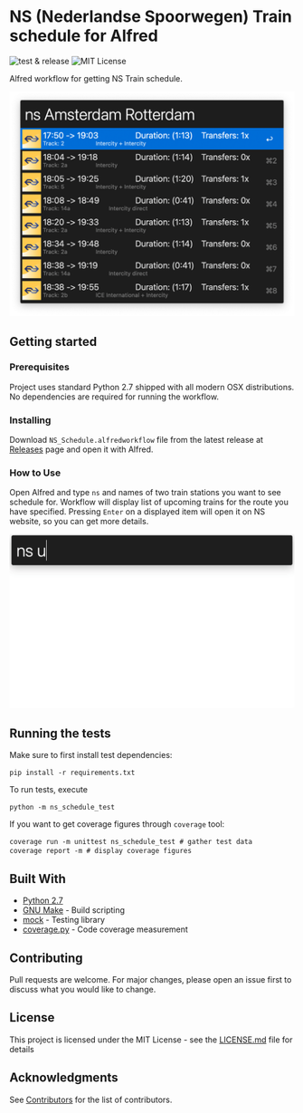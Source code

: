 # NS (Nederlandse Spoorwegen) Train schedule for Alfred

![test & release](https://github.com/artemy/alfred-ns-schedule/workflows/test%20&%20release/badge.svg)
![MIT License](https://img.shields.io/apm/l/atomic-design-ui.svg?)

Alfred workflow for getting NS Train schedule.

![image](.readme/images/screenshot.png)

## Getting started

### Prerequisites

Project uses standard Python 2.7 shipped with all modern OSX distributions. No dependencies are required for running the
workflow.

### Installing

Download `NS_Schedule.alfredworkflow` file from the latest release
at [Releases](https://github.com/artemy/alfred-ns-schedule/releases) page and open it with Alfred.

### How to Use

Open Alfred and type `ns` and names of two train stations you want to see schedule for. Workflow will display list of upcoming trains for the route you have specified.
Pressing `Enter` on a displayed item will open it on NS website, so you can get more details.

![animation](.readme/images/animation.gif)

## Running the tests

Make sure to first install test dependencies:

```shell
pip install -r requirements.txt
```

To run tests, execute

```shell
python -m ns_schedule_test
```

If you want to get coverage figures through `coverage` tool:

```shell
coverage run -m unittest ns_schedule_test # gather test data
coverage report -m # display coverage figures
```

## Built With

* [Python 2.7](https://docs.python.org/2.7/)
* [GNU Make](https://www.gnu.org/software/make/manual/make.html) - Build scripting
* [mock](https://mock.readthedocs.org/) - Testing library
* [coverage.py](https://coverage.readthedocs.io/) - Code coverage measurement

## Contributing

Pull requests are welcome. For major changes, please open an issue first to discuss what you would like to change.

## License

This project is licensed under the MIT License - see the [LICENSE.md](LICENSE.md) file for details

## Acknowledgments

See [Contributors](https://github.com/artemy/ns_schedule_test/contributors) for the list of contributors.
